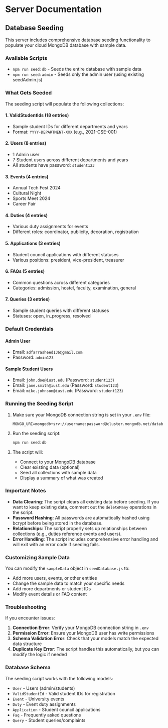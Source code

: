 # Server Documentation

## Database Seeding

This server includes comprehensive database seeding functionality to populate your cloud MongoDB database with sample data.

### Available Scripts

- `npm run seed:db` - Seeds the entire database with sample data
- `npm run seed:admin` - Seeds only the admin user (using existing seedAdmin.js)

### What Gets Seeded

The seeding script will populate the following collections:

#### 1. ValidStudentIds (18 entries)
- Sample student IDs for different departments and years
- Format: `YYYY-DEPARTMENT-XXX` (e.g., 2021-CSE-001)

#### 2. Users (8 entries)
- 1 Admin user
- 7 Student users across different departments and years
- All students have password: `student123`

#### 3. Events (4 entries)
- Annual Tech Fest 2024
- Cultural Night
- Sports Meet 2024
- Career Fair

#### 4. Duties (4 entries)
- Various duty assignments for events
- Different roles: coordinator, publicity, decoration, registration

#### 5. Applications (3 entries)
- Student council applications with different statuses
- Various positions: president, vice-president, treasurer

#### 6. FAQs (5 entries)
- Common questions across different categories
- Categories: admission, hostel, faculty, examination, general

#### 7. Queries (3 entries)
- Sample student queries with different statuses
- Statuses: open, in_progress, resolved

### Default Credentials

#### Admin User
- Email: `adfarrasheed136@gmail.com`
- Password: `admin123`

#### Sample Student Users
- Email: `john.doe@iust.edu` (Password: `student123`)
- Email: `jane.smith@iust.edu` (Password: `student123`)
- Email: `mike.johnson@iust.edu` (Password: `student123`)

### Running the Seeding Script

1. Make sure your MongoDB connection string is set in your `.env` file:
   ```
   MONGO_URI=mongodb+srv://username:password@cluster.mongodb.net/database
   ```

2. Run the seeding script:
   ```bash
   npm run seed:db
   ```

3. The script will:
   - Connect to your MongoDB database
   - Clear existing data (optional)
   - Seed all collections with sample data
   - Display a summary of what was created

### Important Notes

- **Data Clearing**: The script clears all existing data before seeding. If you want to keep existing data, comment out the `deleteMany` operations in the script.
- **Password Hashing**: All passwords are automatically hashed using bcrypt before being stored in the database.
- **Relationships**: The script properly sets up relationships between collections (e.g., duties reference events and users).
- **Error Handling**: The script includes comprehensive error handling and will exit with an error code if seeding fails.

### Customizing Sample Data

You can modify the `sampleData` object in `seedDatabase.js` to:
- Add more users, events, or other entities
- Change the sample data to match your specific needs
- Add more departments or student IDs
- Modify event details or FAQ content

### Troubleshooting

If you encounter issues:

1. **Connection Error**: Verify your MongoDB connection string in `.env`
2. **Permission Error**: Ensure your MongoDB user has write permissions
3. **Schema Validation Error**: Check that your models match the expected data structure
4. **Duplicate Key Error**: The script handles this automatically, but you can modify the logic if needed

### Database Schema

The seeding script works with the following models:
- `User` - Users (admin/students)
- `ValidStudentId` - Valid student IDs for registration
- `Event` - University events
- `Duty` - Event duty assignments
- `Application` - Student council applications
- `Faq` - Frequently asked questions
- `Query` - Student queries/complaints
